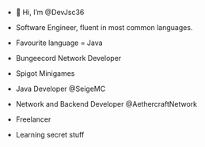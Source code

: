 - 👋 Hi, I’m @DevJsc36 

- Software Engineer, fluent in most common languages. 

- Favourite language = Java 

- Bungeecord Network Developer 

- Spigot Minigames 

- Java Developer @SeigeMC 

- Network and Backend Developer @AethercraftNetwork

- Freelancer

- Learning secret stuff 
